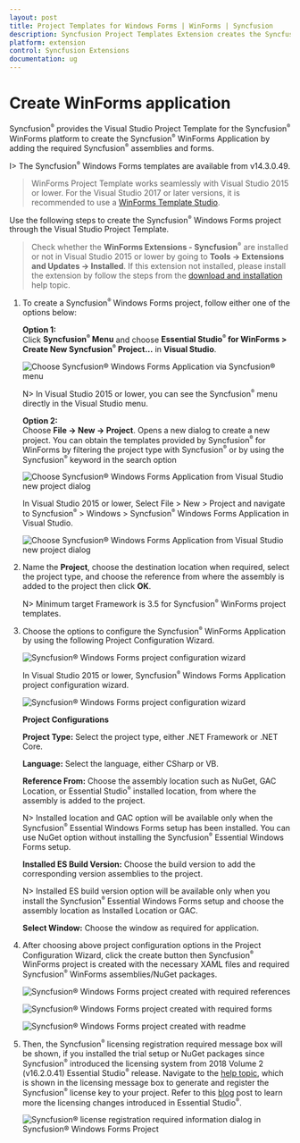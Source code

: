 ```yaml
---
layout: post
title: Project Templates for Windows Forms | WinForms | Syncfusion
description: Syncfusion Project Templates Extension creates the Syncfusion Windows Forms Application by adding the required assemblies.
platform: extension
control: Syncfusion Extensions
documentation: ug
---
```


# Create WinForms application

Syncfusion<sup style="font-size:70%">&reg;</sup> provides the Visual Studio Project Template for the Syncfusion<sup style="font-size:70%">&reg;</sup> WinForms platform to create the Syncfusion<sup style="font-size:70%">&reg;</sup> WinForms Application by adding the required Syncfusion<sup style="font-size:70%">&reg;</sup> assemblies and forms. 

I> The Syncfusion<sup style="font-size:70%">&reg;</sup> Windows Forms templates are available from v14.3.0.49. 

>WinForms Project Template works seamlessly with Visual Studio 2015 or lower. For the Visual Studio 2017 or later versions, it is recommended to use a [WinForms Template Studio](https://help.Syncfusion.com/windowsforms/visual-studio-integration/template-studio).

Use the following steps to create the Syncfusion<sup style="font-size:70%">&reg;</sup> Windows Forms project through the Visual Studio Project Template. 

> Check whether the **WinForms Extensions - Syncfusion<sup style="font-size:70%">&reg;</sup>** are installed or not in Visual Studio 2015 or lower by going to **Tools -> Extensions and Updates -> Installed**. If this extension not installed, please install the extension by follow the steps from the [download and installation](https://help.Syncfusion.com/windowsforms/visual-studio-integration/download-and-installation) help topic.

1. To create a Syncfusion<sup style="font-size:70%">&reg;</sup> Windows Forms project, follow either one of the options below:  
    
   **Option 1:**  
   Click **Syncfusion<sup style="font-size:70%">&reg;</sup> Menu** and choose **Essential Studio<sup style="font-size:70%">&reg;</sup> for WinForms > Create New Syncfusion<sup style="font-size:70%">&reg;</sup> Project…**  in **Visual Studio**.

   ![Choose Syncfusion<sup style="font-size:70%">&reg;</sup> Windows Forms Application via Syncfusion<sup style="font-size:70%">&reg;</sup> menu](Project-Template-images\Syncfusion-menu.png)

   N> In Visual Studio 2015 or lower, you can see the Syncfusion<sup style="font-size:70%">&reg;</sup> menu directly in the Visual Studio menu.

   **Option 2:**  
    Choose **File -> New -> Project**. Opens a new dialog to create a new project. You can obtain the templates provided by Syncfusion<sup style="font-size:70%">&reg;</sup> for WinForms by filtering the project type with Syncfusion<sup style="font-size:70%">&reg;</sup> or by using the Syncfusion<sup style="font-size:70%">&reg;</sup> keyword in the search option

   ![Choose Syncfusion<sup style="font-size:70%">&reg;</sup> Windows Forms Application from Visual Studio new project dialog](Project-Template-images\Syncfusion-Project-Template-Gallery2019-1.png)

   In Visual Studio 2015 or lower, Select File > New > Project and navigate to Syncfusion<sup style="font-size:70%">&reg;</sup> > Windows > Syncfusion<sup style="font-size:70%">&reg;</sup> Windows Forms Application in Visual Studio.

   ![Choose Syncfusion<sup style="font-size:70%">&reg;</sup> Windows Forms Application from Visual Studio new project dialog](Project-Template-images\Syncfusion-Project-Template-Gallery-1.png)

2. Name the **Project**, choose the destination location when required, select the project type, and choose the reference from where the assembly is added to the project then click **OK**.  

   N> Minimum target Framework is 3.5 for Syncfusion<sup style="font-size:70%">&reg;</sup> WinForms project templates. 

3. Choose the options to configure the Syncfusion<sup style="font-size:70%">&reg;</sup> WinForms Application by using the following Project Configuration Wizard.  
  
   ![Syncfusion<sup style="font-size:70%">&reg;</sup> Windows Forms project configuration wizard](Project-Template-images\Syncfusion-Project-Template-Gallery2019-2.png)

   In Visual Studio 2015 or lower, Syncfusion<sup style="font-size:70%">&reg;</sup> Windows Forms Application project configuration wizard.

   ![Syncfusion<sup style="font-size:70%">&reg;</sup> Windows Forms project configuration wizard](Project-Template-images\Syncfusion-Project-Template-Gallery-2.png)
                                                     
   **Project Configurations**

   **Project Type:** Select the project type, either .NET Framework or .NET Core.

   **Language:** Select the language, either CSharp or VB.

   **Reference From:** Choose the assembly location such as NuGet, GAC Location, or Essential Studio<sup style="font-size:70%">&reg;</sup> installed location, from where the assembly is added to the project.

   N> Installed location and GAC option will be available only when the Syncfusion<sup style="font-size:70%">&reg;</sup> Essential Windows Forms setup has been installed. You can use NuGet option without installing the Syncfusion<sup style="font-size:70%">&reg;</sup> Essential Windows Forms setup.

   **Installed ES Build Version:** Choose the build version to add the corresponding version assemblies to the project.

   N> Installed ES build version option will be available only when you install the Syncfusion<sup style="font-size:70%">&reg;</sup> Essential Windows Forms setup and choose the assembly location as Installed Location or GAC.

   **Select Window:** Choose the window as required for application.
      
4. After choosing above project configuration options in the Project Configuration Wizard, click the create button then Syncfusion<sup style="font-size:70%">&reg;</sup> WinForms project is created with the necessary XAML files and required Syncfusion<sup style="font-size:70%">&reg;</sup> WinForms assemblies/NuGet packages. 

   ![Syncfusion<sup style="font-size:70%">&reg;</sup> Windows Forms project created with required references](Project-Template-images\Syncfusion-Project-Template-Gallery-6.png)

   ![Syncfusion<sup style="font-size:70%">&reg;</sup> Windows Forms project created with required forms](Project-Template-images\Syncfusion-Project-Template-Gallery-7.png)

   ![Syncfusion<sup style="font-size:70%">&reg;</sup> Windows Forms project created with readme](Project-Template-images\Syncfusion-Project-Template-Gallery-9.PNG)

5. Then, the Syncfusion<sup style="font-size:70%">&reg;</sup> licensing registration required message box will be shown, if you installed the trial setup or NuGet packages since Syncfusion<sup style="font-size:70%">&reg;</sup> introduced the licensing system from 2018 Volume 2 (v16.2.0.41) Essential Studio<sup style="font-size:70%">&reg;</sup> release. Navigate to the [help topic](https://help.Syncfusion.com/common/essential-studio/licensing/license-key#how-to-generate-Syncfusion-license-key), which is shown in the licensing message box to generate and register the Syncfusion<sup style="font-size:70%">&reg;</sup> license key to your project. Refer to this [blog](https://blog.Syncfusion.com/post/Whats-New-in-2018-Volume-2-Licensing-Changes-in-the-1620x-Version-of-Essential-Studio.aspx) post to learn more the licensing changes introduced in Essential Studio<sup style="font-size:70%">&reg;</sup>.

   ![Syncfusion<sup style="font-size:70%">&reg;</sup> license registration required information dialog in Syncfusion<sup style="font-size:70%">&reg;</sup> Windows Forms Project](Project-Template-images\Syncfusion-Project-Template-Gallery-8.png)   
